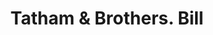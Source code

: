 ---
doi: 10.7916/D8ZG84BQ
date_other: '1852'
date_other_textual: '1852'
form: printed ephemera
genre:
- Invoices
name:
- Tatham & Brothers
object_in_context_url: https://biggert.cul.columbia.edu/items/view/ave_biggert_01129
subject_hierarchical_geographic:
- New York, New York, United States
subject_name:
- Tatham & Brothers
title: Tatham & Brothers. Bill
sort_title: Tatham & Brothers. Bill
call_number: ave_biggert_01129
coordinates:
- 40.71277777777778,-74.00583333333333
pid: ave_biggert_01129
identifiers: ave_biggert_01129
thumbnail: https://derivativo-3.library.columbia.edu/iiif/2/ldpd:344906/full/!256,256/0/native.jpg
permalink: /biggert/ave_biggert_01129/
layout: iiif-image-page
---